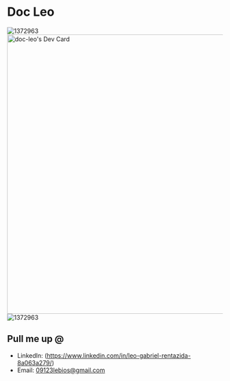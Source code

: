 # Doc Leo
<a src="https://tryhackme.com/api/v2/badges/public-profile?userPublicId=3770144" style='border:none;'/></a>

![1372963](https://www.codewars.com/users/Doc-Leo/badges/large)
<a href="https://app.daily.dev/dcleo"><img src="https://api.daily.dev/devcards/v2/RKuZ3mFuz6ACy9y5VPLZi.png?type=wide&r=o4v" width="652" alt="doc-leo's Dev Card"/></a>
![1372963](https://github.com/user-attachments/assets/240330f1-031c-4622-99c7-e1d40f69d892)




## Pull me up @

- LinkedIn: (https://www.linkedin.com/in/leo-gabriel-rentazida-8a063a279/)
- Email: 09123lebios@gmail.com
